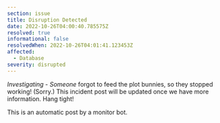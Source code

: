 ```yaml
---
section: issue
title: Disruption Detected
date: 2022-10-26T04:00:40.785575Z
resolved: true
informational: false
resolvedWhen: 2022-10-26T04:01:41.123453Z
affected:
  - Database
severity: disrupted
---
```

*Investigating* - _Someone_ forgot to feed the plot bunnies, so they stopped working! (Sorry.) This incident post will be updated once we have more information. Hang tight!

This is an automatic post by a monitor bot.
        